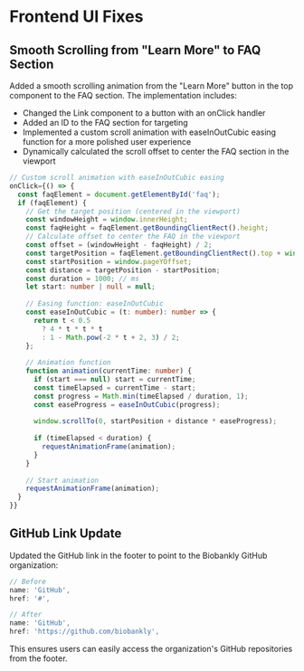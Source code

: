 # Frontend UI Fixes

## Smooth Scrolling from "Learn More" to FAQ Section

Added a smooth scrolling animation from the "Learn More" button in the top component to the FAQ section. The implementation includes:

- Changed the Link component to a button with an onClick handler
- Added an ID to the FAQ section for targeting
- Implemented a custom scroll animation with easeInOutCubic easing function for a more polished user experience
- Dynamically calculated the scroll offset to center the FAQ section in the viewport

```typescript
// Custom scroll animation with easeInOutCubic easing
onClick={() => {
  const faqElement = document.getElementById('faq');
  if (faqElement) {
    // Get the target position (centered in the viewport)
    const windowHeight = window.innerHeight;
    const faqHeight = faqElement.getBoundingClientRect().height;
    // Calculate offset to center the FAQ in the viewport
    const offset = (windowHeight - faqHeight) / 2;
    const targetPosition = faqElement.getBoundingClientRect().top + window.pageYOffset - offset;
    const startPosition = window.pageYOffset;
    const distance = targetPosition - startPosition;
    const duration = 1000; // ms
    let start: number | null = null;
    
    // Easing function: easeInOutCubic
    const easeInOutCubic = (t: number): number => {
      return t < 0.5
        ? 4 * t * t * t
        : 1 - Math.pow(-2 * t + 2, 3) / 2;
    };
    
    // Animation function
    function animation(currentTime: number) {
      if (start === null) start = currentTime;
      const timeElapsed = currentTime - start;
      const progress = Math.min(timeElapsed / duration, 1);
      const easeProgress = easeInOutCubic(progress);
      
      window.scrollTo(0, startPosition + distance * easeProgress);
      
      if (timeElapsed < duration) {
        requestAnimationFrame(animation);
      }
    }
    
    // Start animation
    requestAnimationFrame(animation);
  }
}}
```

## GitHub Link Update

Updated the GitHub link in the footer to point to the Biobankly GitHub organization:

```typescript
// Before
name: 'GitHub',
href: '#',

// After
name: 'GitHub',
href: 'https://github.com/biobankly',
```

This ensures users can easily access the organization's GitHub repositories from the footer.
